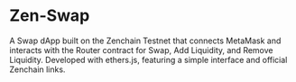 # Zen-Swap
A Swap dApp built on the Zenchain Testnet that connects MetaMask and interacts with the Router contract for Swap, Add Liquidity, and Remove Liquidity. Developed with ethers.js, featuring a simple interface and official Zenchain links.
